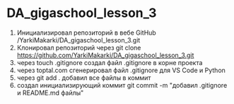 # DA_gigaschool_lesson_3
 
1. Инициализировал репозиторий в вебе GitHub /YarkiMakarki/DA_gigaschool_lesson_3.git
2. Клонировал репозиторий через git clone https://github.com/YarkiMakarki/DA_gigaschool_lesson_3.git
3. через touch .gitignore создал файл .gitignore в корне проекта
4. через toptal.com сгенерировал файл .gitignore для VS Code и Python 
5. через git add . добавил все файлы в коммит
6. создал инициализирующий коммит git commit -m "добавил .gitignore и README.md файлы"
